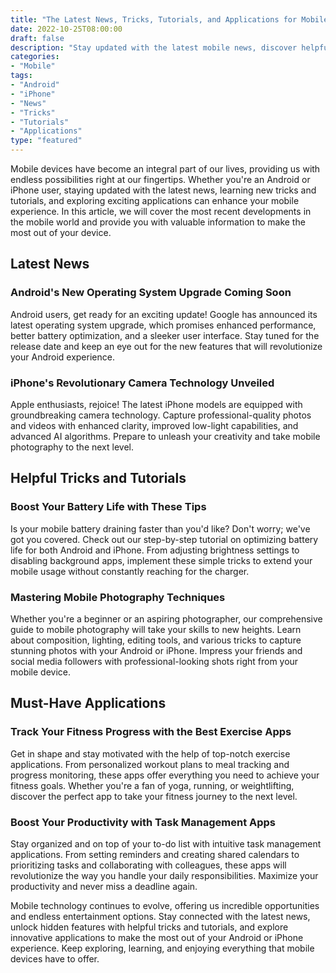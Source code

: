 ```yaml
--- 
title: "The Latest News, Tricks, Tutorials, and Applications for Mobile (Android and iPhone)" 
date: 2022-10-25T08:00:00 
draft: false 
description: "Stay updated with the latest mobile news, discover helpful tricks and tutorials, and explore exciting applications for Android and iPhone." 
categories: 
- "Mobile" 
tags: 
- "Android" 
- "iPhone" 
- "News" 
- "Tricks" 
- "Tutorials" 
- "Applications" 
type: "featured" 
--- 
```


Mobile devices have become an integral part of our lives, providing us with endless possibilities right at our fingertips. Whether you're an Android or iPhone user, staying updated with the latest news, learning new tricks and tutorials, and exploring exciting applications can enhance your mobile experience. In this article, we will cover the most recent developments in the mobile world and provide you with valuable information to make the most out of your device.

## Latest News

### Android's New Operating System Upgrade Coming Soon

Android users, get ready for an exciting update! Google has announced its latest operating system upgrade, which promises enhanced performance, better battery optimization, and a sleeker user interface. Stay tuned for the release date and keep an eye out for the new features that will revolutionize your Android experience.

### iPhone's Revolutionary Camera Technology Unveiled

Apple enthusiasts, rejoice! The latest iPhone models are equipped with groundbreaking camera technology. Capture professional-quality photos and videos with enhanced clarity, improved low-light capabilities, and advanced AI algorithms. Prepare to unleash your creativity and take mobile photography to the next level.

## Helpful Tricks and Tutorials

### Boost Your Battery Life with These Tips

Is your mobile battery draining faster than you'd like? Don't worry; we've got you covered. Check out our step-by-step tutorial on optimizing battery life for both Android and iPhone. From adjusting brightness settings to disabling background apps, implement these simple tricks to extend your mobile usage without constantly reaching for the charger.

### Mastering Mobile Photography Techniques

Whether you're a beginner or an aspiring photographer, our comprehensive guide to mobile photography will take your skills to new heights. Learn about composition, lighting, editing tools, and various tricks to capture stunning photos with your Android or iPhone. Impress your friends and social media followers with professional-looking shots right from your mobile device.

## Must-Have Applications

### Track Your Fitness Progress with the Best Exercise Apps

Get in shape and stay motivated with the help of top-notch exercise applications. From personalized workout plans to meal tracking and progress monitoring, these apps offer everything you need to achieve your fitness goals. Whether you're a fan of yoga, running, or weightlifting, discover the perfect app to take your fitness journey to the next level.

### Boost Your Productivity with Task Management Apps

Stay organized and on top of your to-do list with intuitive task management applications. From setting reminders and creating shared calendars to prioritizing tasks and collaborating with colleagues, these apps will revolutionize the way you handle your daily responsibilities. Maximize your productivity and never miss a deadline again.

Mobile technology continues to evolve, offering us incredible opportunities and endless entertainment options. Stay connected with the latest news, unlock hidden features with helpful tricks and tutorials, and explore innovative applications to make the most out of your Android or iPhone experience. Keep exploring, learning, and enjoying everything that mobile devices have to offer.
